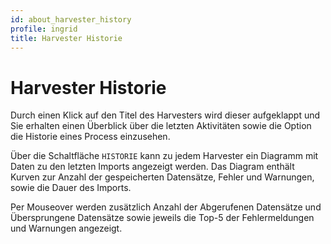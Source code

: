 ```yaml
---
id: about_harvester_history
profile: ingrid
title: Harvester Historie
---
```


# Harvester Historie

Durch einen Klick auf den Titel des Harvesters wird dieser aufgeklappt und Sie erhalten einen Überblick über die letzten Aktivitäten sowie die Option die Historie eines Process einzusehen.

Über die Schaltfläche `HISTORIE` kann zu jedem Harvester ein Diagramm mit Daten zu den letzten Imports angezeigt werden. Das Diagram enthält Kurven zur Anzahl der gespeicherten Datensätze, Fehler und Warnungen, sowie die Dauer des Imports.

Per Mouseover werden zusätzlich Anzahl der Abgerufenen Datensätze und Übersprungene Datensätze sowie jeweils die Top-5 der Fehlermeldungen und Warnungen angezeigt.